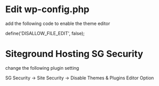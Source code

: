 # Edit wp-config.php

add the following code to enable the theme editor

define('DISALLOW_FILE_EDIT', false);

# Siteground Hosting SG Security

change the following plugin setting

SG Security -> Site Security -> Disable Themes & Plugins Editor Option
